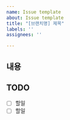 ```yaml
---
name: Issue template
about: Issue template
title: "[브랜치명] 제목"
labels: ''
assignees: ''

---
```


## 내용

## TODO
- [ ] 할일
- [ ] 할일
